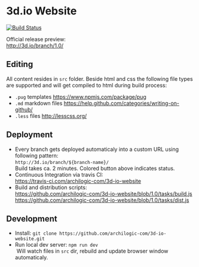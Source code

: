 # 3d.io Website

[![Build Status](https://travis-ci.com/archilogic-com/3d-io-website.svg?token=EqpLsvSSqfB8oaHTPxqV&branch=1.0)](https://travis-ci.com/archilogic-com/3d-io-website)

Official release preview:<br>
http://3d.io/branch/1.0/

## Editing

All content resides in `src` folder. Beside html and css the following file types are supported and will get compiled to html during build process:
* `.pug` templates https://www.npmjs.com/package/pug
* `.md` markdown files https://help.github.com/categories/writing-on-github/
* `.less` files http://lesscss.org/

## Deployment

* Every branch gets deployed automaticaly into a custom URL using following pattern:<br>
  `http://3d.io/branch/${branch-name}/`<br>
  Build takes ca. 2 minutes. Colored button above indicates status.
* Continuous Integration via travis CI:<br>
  https://travis-ci.com/archilogic-com/3d-io-website
* Build and distribution scripts:<br>
  https://github.com/archilogic-com/3d-io-website/blob/1.0/tasks/build.js<br>
  https://github.com/archilogic-com/3d-io-website/blob/1.0/tasks/dist.js<br>

## Development

* Install: `git clone https://github.com/archilogic-com/3d-io-website.git`
* Run local dev server: `npm run dev`<br>
  Will watch files in `src` dir, rebuild and update browser window automaticaly.
